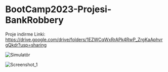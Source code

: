 # BootCamp2023-Projesi-BankRobbery

Proje indirme Linki: 
https://drive.google.com/drive/folders/1EZWCqWxRrAPk4RwP_ZrgKaAphvrgQkdr?usp=sharing

![Simulatör](https://github.com/U-126/BootCamp2023-Projesi-BankRob/assets/136385361/7594db91-e1e1-4c63-b30a-d01853dc5c32)

![Screenshot_1](https://github.com/U-126/BootCamp2023-Projesi-BankRob/assets/136385361/28258050-ce90-4fe3-98a6-6ce6b20dddf8)
